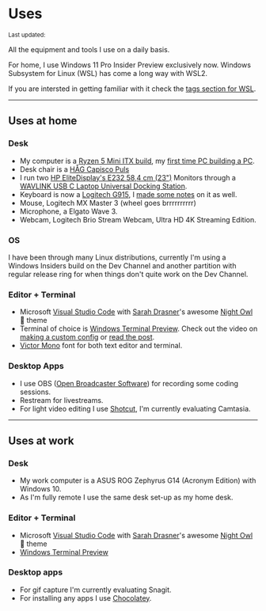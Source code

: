 <script>
  import DateUpdated from '$lib/components/date-updated.svelte'
  import Small from '$lib/components/small.svelte'
</script>

# Uses

<Small>
  Last updated: <DateUpdated date="2021-08-14" small="true" />
</Small>

All the equipment and tools I use on a daily basis.

For home, I use Windows 11 Pro Insider Preview exclusively now.
Windows Subsystem for Linux (WSL) has come a long way with WSL2.

If you are intersted in getting familiar with it check the [tags
section for WSL].

---

## Uses at home

### Desk

- My computer is a [Ryzen 5 Mini ITX build], my [first time PC
  building a PC].
- Desk chair is a [HÅG Capisco Puls]
- I run two [HP EliteDisplay's E232 58,4 cm (23")] Monitors through a
  [WAVLINK USB C Laptop Universal Docking Station].
- Keyboard is now a [Logitech G915], I [made some notes] on it as
  well.
- Mouse, Logitech MX Master 3 (wheel goes brrrrrrrrrr)
- Microphone, a Elgato Wave 3.
- Webcam, Logitech Brio Stream Webcam, Ultra HD 4K Streaming Edition.

### OS

I have been through many Linux distributions, currently I'm using a
Windows Insiders build on the Dev Channel and another partition with
regular release ring for when things don't quite work on the Dev
Channel.

### Editor + Terminal

- Microsoft [Visual Studio Code] with [Sarah Drasner]'s awesome [Night
  Owl] 🦉 theme
- Terminal of choice is [Windows Terminal Preview]. Check out the
  video on [making a custom config] or [read the post].
- [Victor Mono] font for both text editor and terminal.

### Desktop Apps

- I use OBS ([Open Broadcaster Software]) for recording some coding
  sessions.
- Restream for livestreams.
- For light video editing I use [Shotcut], I'm currently evaluating
  Camtasia.

---

## Uses at work

### Desk

- My work computer is a ASUS ROG Zephyrus G14 (Acronym Edition) with
  Windows 10.
- As I'm fully remote I use the same desk set-up as my home desk.

### Editor + Terminal

- Microsoft [Visual Studio Code] with [Sarah Drasner]'s awesome [Night
  Owl] 🦉 theme
- [Windows Terminal Preview]

### Desktop apps

- For gif capture I'm currently evaluating Snagit.
- For installing any apps I use [Chocolatey].

<!-- Links -->

[hp elitedisplay's e232 58,4 cm (23")]: https://amzn.to/2ZKVMUP
[håg capisco puls]: https://amzn.to/2ZKWKQa
[open broadcaster software]: https://obsproject.com/
[victor mono]: https://rubjo.github.io/victor-mono/
[sarah drasner]: https://github.com/sdras/
[night owl]: https://github.com/sdras/night-owl-vscode-theme
[logitech g915]:
  https://www.logitechg.com/en-gb/products/gaming-keyboards/g915-tkl-wireless.html
[visual studio code]: https://code.visualstudio.com/
[windows terminal preview]:
  https://www.microsoft.com/en-gb/p/windows-terminal-preview/9n8g5rfz9xk3
[shotcut]: https://shotcut.org/
[chocolatey]: https://chocolatey.org/
[ryzen 5 mini itx build]: https://uk.pcpartpicker.com/list/pHkrCL
[first time pc building a pc]:
  https://scottspence.com/posts/first-time-pc-build
[made some notes]: https://scottspence.com/posts/logitech-g915
[tags section for wsl]: https://scottspence.com/tags/wsl
[wavlink usb c laptop universal docking station]:
  https://www.amazon.co.uk/gp/product/B082SR6GMB
[making a custom config]: https://www.youtube.com/watch?v=iT47xk3F7EA
[read the post]: http://localhost:3300/posts/windows-terminal-config
